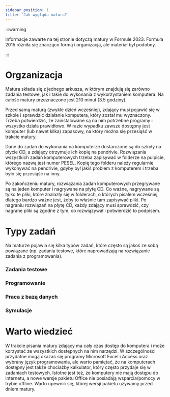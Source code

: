 ```yaml
---
sidebar_position: 1
title: 'Jak wygląda matura?'
---
```


:::warning

Informacje zawarte na tej stronie dotyczą matury w Formule 2023. Formuła 2015
różniła się znacząco formą i organizacją, ale materiał był podobny.

:::

# Orgzanizacja

Matura składa się z jednego arkusza, w którym znajdują się zarówno zadania
testowe, jak i takie do wykonania z wykorzystaniem komputera. Na całość matury
przeznaczone jest 210 minut (3.5 godziny).

Przed samą maturą (zwykle dzień wcześniej), zdający musi pojawić się w szkole i
sprawdzić działanie komputera, który został mu wyznaczony. Trzeba potwierdzić,
że zainstalowane są na nim potrzebne programy i wszystko działa prawidłowo.
W razie wypadku zawsze dostępny jest komputer (lub nawet kilka) zapasowy, na
który można się przesiąść w trakcie matury.

Dane do zadań do wykonania na komputerze dostarczone są do szkoły na płycie CD,
a zdający otrzymuje ich kopię na pendrivie. Rozwiązania wszystkich zadań
komputerowych trzeba zapisywać w folderze na pulpicie, którego nazwą jest
numer PESEL. Kopię tego folderu należy regularnie wykonywać na pendrivie, gdyby
był jakiś problem z komputerem i trzeba było się przesiąść na inny.

Po zakończeniu matury, rozwiązania zadań komputerowych przegrywane są na jeden
komputer i nagrywane na płytę CD. Co ważne, nagrywane są tylko te pliki, które
znalazły się w folderach, o których pisałem wcześniej, dlatego bardzo ważne jest,
żeby to właśnie tam zapisywać pliki. Po nagraniu rozwiązań na płytę CD, każdy
zdający musi sprawdzić, czy nagrane pliki są zgodne z tym, co rozwiązywał i
potwierdzić to podpisem.

# Typy zadań

Na maturze pojawia się kilka typów zadań, które często są jakoś ze sobą
powiązane (np. zadania testowe, które naprowadzają na rozwiązanie zadania z
programowania).

### Zadania testowe

### Programowanie

### Praca z bazą danych

### Symulacje

# Warto wiedzieć

W trakcie pisania matury zdający ma cały czas dostęp do komputera i może
korzystać ze wszystkich dostępnych na nim narzędzi. W szczególności przydatne
mogą okazać się programy Microsoft Excel i Access oraz wybrany język
programowania, ale warto pamiętać, że na komputerach dostępny jest także
chociażby kalkulator, który często przydaje się w zadaniach testowych. Istotne
jest też, że komputery nie mają dostępu do internetu, a nowe wersje pakietu
Office nie posiadają wsparcia/pomocy w trybie offline. Warto upewnić się,
której wersji pakietu używamy przed dniem matury.
